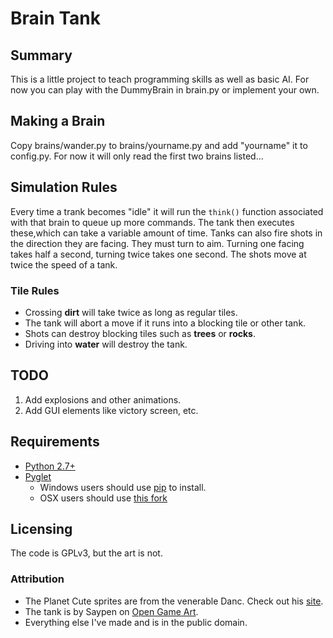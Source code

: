 # Brain Tank
## Summary
This is a little project to teach programming skills as well as basic AI.
For now you can play with the DummyBrain in brain.py or implement your own.

## Making a Brain
Copy brains/wander.py to brains/yourname.py and add "yourname" it to config.py.
For now it will only read the first two brains listed...

## Simulation Rules
Every time a trank becomes "idle" it will run the `think()` function associated
with that brain to queue up more commands. 
The tank then executes these,which can take a variable amount of time.
Tanks can also fire shots in the direction they are facing. 
They must turn to aim. 
Turning one facing takes half a second, turning twice takes one second.
The shots move at twice the speed of a tank.

### Tile Rules
  * Crossing __dirt__ will take twice as long as regular tiles.
  * The tank will abort a move if it runs into a blocking tile or other tank.
  * Shots can destroy blocking tiles such as __trees__ or __rocks__.
  * Driving into __water__ will destroy the tank.

## TODO
  1. Add explosions and other animations.
  2. Add GUI elements like victory screen, etc.

## Requirements
  * [Python 2.7+](http://www.python.org/)
  * [Pyglet](http://pyglet.org/)
    * Windows users should use [pip](http://www.pip-installer.org/) to install.
    * OSX users should use [this fork](http://code.google.com/r/evilphillip-cocoa-ctypes/)

## Licensing
The code is GPLv3, but the art is not.

### Attribution
  * The Planet Cute sprites are from the venerable Danc. Check out his [site](http://www.lostgarden.com).
  * The tank is by Saypen on [Open Game Art](http://opengameart.org/content/american-tank).
  * Everything else I've made and is in the public domain.
